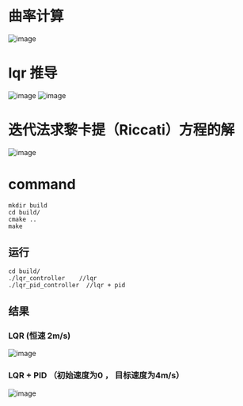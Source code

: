 # 曲率计算
![image](https://github.com/user-attachments/assets/0ed3c884-ef34-4948-8e55-f71b306de4a9)

# lqr 推导
![image](https://github.com/user-attachments/assets/951b7a1c-5401-4211-a0dc-34776080d6b2)
![image](https://github.com/user-attachments/assets/5a936b0a-248c-450a-99f8-ac9ca944cd13)


# 迭代法求黎卡提（Riccati）方程的解
![image](https://github.com/user-attachments/assets/a671411d-ee5e-40ae-b224-d94c746d2a47)


# command
```shell
mkdir build
cd build/
cmake ..
make
``` 

## 运行
``` shell
cd build/
./lqr_controller    //lqr
./lqr_pid_controller  //lqr + pid
```
## 结果
### LQR   (恒速 2m/s)
![image](https://github.com/user-attachments/assets/9365fa22-cf6b-432c-b75e-4718139d3e1c)
### LQR + PID  （初始速度为0 ， 目标速度为4m/s）
![image](https://github.com/user-attachments/assets/f3d510fe-dae4-45bb-865e-7d8781b47088)
